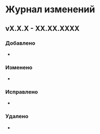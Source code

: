# Журнал изменений
## vX.X.X - XX.XX.XXXX
### Добавлено
*

### Изменено
*

### Исправлено
*

### Удалено
* 

